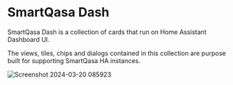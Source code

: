 # SmartQasa Dash

SmartQasa Dash is a collection of cards that run on Home Assistant Dashboard UI.

The views, tiles, chips and dialogs contained in this collection are purpose
built for supporting SmartQasa HA instances.

![Screenshot 2024-03-20 085923](https://github.com/smartqasa/smartqasa-dash/assets/54689141/2e5b8cd7-c00d-4b4d-9ef4-7361afcd0f9a)
